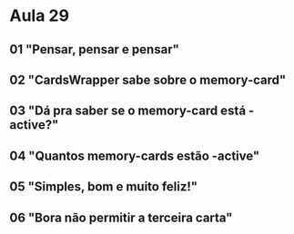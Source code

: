 # Aula 29

## 01 "Pensar, pensar e pensar"

## 02 "CardsWrapper sabe sobre o memory-card"

## 03 "Dá pra saber se o memory-card está -active?"

## 04 "Quantos memory-cards estão -active"

## 05 "Simples, bom e muito feliz!"

## 06 "Bora não permitir a terceira carta"